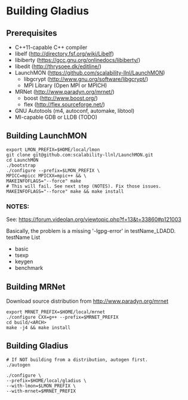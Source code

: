 # Building Gladius

## Prerequisites
- C++11-capable C++ compiler
- libelf (http://directory.fsf.org/wiki/Libelf)
- libiberty (https://gcc.gnu.org/onlinedocs/libiberty/)
- libedit (http://thrysoee.dk/editline/)
- LaunchMON (https://github.com/scalability-llnl/LaunchMON)
    - libgcrypt (http://www.gnu.org/software/libgcrypt/)
    - MPI Library (Open MPI or MPICH)
- MRNet (http://www.paradyn.org/mrnet/)
    - boost (http://www.boost.org/)
    - flex (http://flex.sourceforge.net/)
- GNU Autotools (m4, autoconf, automake, libtool)
- MI-capable GDB or LLDB (TODO)

## Building LaunchMON
```
export LMON_PREFIX=$HOME/local/lmon
git clone git@github.com:scalability-llnl/LaunchMON.git
cd LaunchMON
./bootstrap
./configure --prefix=$LMON_PREFIX \
MPICC=mpicc MPICXX=mpic++ && \
MAKEINFOFLAGS="--force" make
# This will fail. See next step (NOTES). Fix those issues.
MAKEINFOFLAGS="--force" make && make install
```
### NOTES:
See: https://forum.videolan.org/viewtopic.php?f=13&t=33860#p121003

Basically, the problem is a missing '-lgpg-error' in testName_LDADD.
testName List
- basic
- tsexp
- keygen
- benchmark

## Building MRNet
Download source distribution from http://www.paradyn.org/mrnet

```
export MRNET_PREFIX=$HOME/local/mrnet
./configure CXX=g++ --prefix=$MRNET_PREFIX
cd build/<ARCH>
make -j4 && make install
```

## Building Gladius
```
# If NOT building from a distribution, autogen first.
./autogen
```

```
./configure \
--prefix=$HOME/local/gladius \
--with-lmon=$LMON_PREFIX \
--with-mrnet=$MRNET_PREFIX
```
